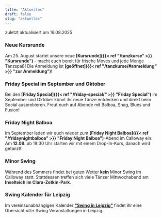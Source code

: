 ```yaml
---
title: "Aktuelles"
draft: false
slug: "aktuelles"
---
```


zuletzt aktualisiert am 16.08.2025

### Neue Kursrunde
Am 25. August startet unsere neue **[Kursrunde]({{< ref "/tanzkurse" >}} "Kursrunde")** - macht euch bereit für frische Moves und jede Menge Tanzspaß! Die Anmeldung ist **[geöffnet]({{< ref "/tanzkurse/#anmeldung" >}} "zur Anmeldung")**!

### Friday Special im September und Oktober
Bei den **[Friday Special]({{< ref "/friday-special/" >}} "Friday Special")** im September und Oktober könnt ihr neue Tänze entdecken und direkt beim Social ausprobieren. Freut euch auf Abende mit Balboa, Shag, Blues und Fusion!

### Friday Night Balboa
Im September laden wir euch wieder zum **[Friday Night Balboa]({{< ref "/fridaynightbalboa" >}} "Friday Night Balboa")**-Abend im Calloway ein: Am **12.09.** ab 18:30 Uhr starten wir mit einem Drop-In-Kurs, danach wird getanzt!

[//]: # (### Tag der offenen Tür am 19.01.2025)
[//]: # (Am **19.01.2025** öffnen wir unsere Türen für euch! Kommt vorbei, lernt Swingtänze kennen und schnuppert in unsere Welt des Tanzes hinein. Weitere Infos findet ihr auf der Seite von unseren **[Tag der offenen Tür]&#40;{{< ref "/opendoor" >}} "Tag der offenen Tür"&#41;**! Danach gibt es die Möglichkeit, beim [Tea Dance]&#40;{{< ref "/swingteatime" >}} "Tea Dance"&#41; weiterzutanzen.)

### Minor Swing

[//]: # (Der **[Minor Swing]&#40;{{< ref "/minorswing" >}} "Minor Swing"&#41;** findet regelmäßig **jeden Mittwoch ab 19:30 Uhr** in unserem Tanzstudio Calloway statt.)
 Während des Sommers findet bei guten Wetter **kein** Minor Swing im Calloway statt. Stattdessen treffen sich viele Tänzer Mittwochabend am **Inselteich im Clara-Zetkin-Park**.

### Swing Kalender für Leipzig
Im vereinsunabhängigen Kalender [**"Swing in Leipzig"**](https://kalender.digital/0c529f4b4448ea55b992) findet ihr eine Übersicht *aller* Swing Veranstaltungen in Leipzig.
